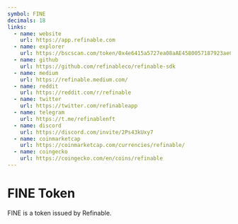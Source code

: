```yaml
---
symbol: FINE
decimals: 18
links:
  - name: website
    url: https://app.refinable.com
  - name: explorer
    url: https://bscscan.com/token/0x4e6415a5727ea08aAE4580057187923aeC331227
  - name: github
    url: https://github.com/refinableco/refinable-sdk
  - name: medium
    url: https://refinable.medium.com/
  - name: reddit
    url: https://reddit.com/r/refinable
  - name: twitter
    url: https://twitter.com/refinableapp
  - name: telegram
    url: https://t.me/refinablenft
  - name: discord
    url: https://discord.com/invite/2Ps43kUxy7
  - name: coinmarketcap
    url: https://coinmarketcap.com/currencies/refinable/
  - name: coingecko
    url: https://coingecko.com/en/coins/refinable
---
```


# FINE Token

FINE is a token issued by Refinable.
